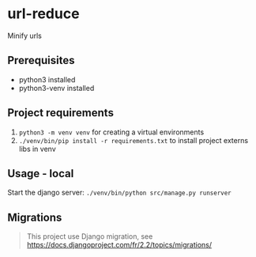 # url-reduce
Minify urls

## Prerequisites

* python3 installed
* python3-venv installed

## Project requirements

1. `python3 -m venv venv` for creating a virtual environments
2. `./venv/bin/pip install -r requirements.txt` to install project externs libs in venv

## Usage - local

Start the django server: `./venv/bin/python src/manage.py runserver`

## Migrations

> This project use Django migration, see https://docs.djangoproject.com/fr/2.2/topics/migrations/


